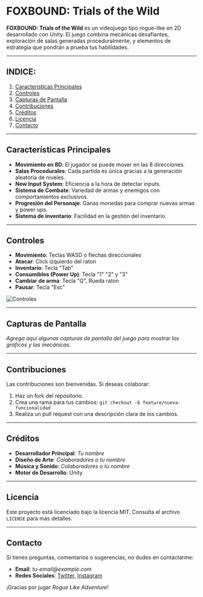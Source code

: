# FOXBOUND: Trials of the Wild

**FOXBOUND: Trials of the Wild** es un videojuego tipo rogue-like en 2D desarrollado con Unity. El juego combina mecánicas desafiantes, exploración de salas generadas proceduralmente, y elementos de estrategia que pondrán a prueba tus habilidades.

---

## INDICE:
1. [Características Principales](#características-principales)
2. [Controles](#controles)
5. [Capturas de Pantalla](#capturas-de-pantalla)
6. [Contribuciones](#contribuciones)
7. [Créditos](#créditos)
8. [Licencia](#licencia)
9. [Contacto](#contacto)

---

## Características Principales

- **Movimiento en 8D**: El jugador se puede mover en las 8 direcciones.
- **Salas Procedurales**: Cada partida es única gracias a la generación aleatoria de niveles.
- **New Input System**: Eficiencia a la hora de detectar inputs.
- **Sistema de Combate**: Variedad de armas y enemigos con comportamientos exclusivos.
- **Progresión del Personaje**: Ganas monedas para comprar nuevas armas y power ups.
- **Sistema de inventario**: Facilidad en la gestión del inventario.

---

## Controles

- **Movimiento**: Teclas WASD o flechas direccionales
- **Atacar**: Click izquierdo del raton
- **Inventario**: Tecla "Tab"
- **Consumibles (Power Up)**: Tecla "1" "2" y "3"
- **Cambiar de arma**: Tecla "Q", Rueda raton
- **Pausar**: Tecla "Esc"

![Controles](src/img/controles.png)

---

## Capturas de Pantalla

_Agrega aquí algunas capturas de pantalla del juego para mostrar los gráficos y las mecánicas._

---

## Contribuciones

Las contribuciones son bienvenidas. Si deseas colaborar:

1. Haz un fork del repositorio.
2. Crea una rama para tus cambios: `git checkout -b feature/nueva-funcionalidad`
3. Realiza un pull request con una descripción clara de los cambios.

---

## Créditos

- **Desarrollador Principal**: _Tu nombre_
- **Diseño de Arte**: _Colaboradores o tu nombre_
- **Música y Sonido**: _Colaboradores o tu nombre_
- **Motor de Desarrollo**: Unity

---

## Licencia

Este proyecto está licenciado bajo la licencia MIT. Consulta el archivo `LICENSE` para más detalles.

---
## Contacto

Si tienes preguntas, comentarios o sugerencias, no dudes en contactarme:

- **Email**: _tu-email@example.com_
- **Redes Sociales**: [Twitter](#), [Instagram](#)  

¡Gracias por jugar *Rogue Like Adventure*!
